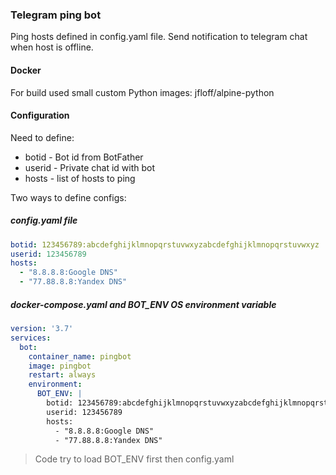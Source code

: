 ### Telegram ping bot
Ping hosts defined in config.yaml file. Send notification to telegram chat when host is offline.

#### Docker
For build used small custom Python images: jfloff/alpine-python

#### Configuration
Need to define:
 - botid - Bot id from BotFather
 - userid - Private chat id with bot
 - hosts - list of hosts to ping

Two ways to define configs:
##### config.yaml file
````yaml
botid: 123456789:abcdefghijklmnopqrstuvwxyzabcdefghijklmnopqrstuvwxyz
userid: 123456789
hosts:
  - "8.8.8.8:Google DNS"
  - "77.88.8.8:Yandex DNS"
````

##### docker-compose.yaml and BOT_ENV OS environment variable
````yaml
version: '3.7'
services:
  bot:
    container_name: pingbot
    image: pingbot
    restart: always
    environment:
      BOT_ENV: |
        botid: 123456789:abcdefghijklmnopqrstuvwxyzabcdefghijklmnopqrstuvwxyz
        userid: 123456789
        hosts:
          - "8.8.8.8:Google DNS"
          - "77.88.8.8:Yandex DNS"
````
> Code try to load BOT_ENV first then config.yaml